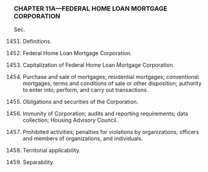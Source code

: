 ### **CHAPTER 11A—FEDERAL HOME LOAN MORTGAGE CORPORATION** ###

Sec.

1451. Definitions.

1452. Federal Home Loan Mortgage Corporation.

1453. Capitalization of Federal Home Loan Mortgage Corporation.

1454. Purchase and sale of mortgages; residential mortgages; conventional mortgages; terms and conditions of sale or other disposition; authority to enter into, perform, and carry out transactions.

1455. Obligations and securities of the Corporation.

1456. Immunity of Corporation; audits and reporting requirements; data collection; Housing Advisory Council.

1457. Prohibited activities; penalties for violations by organizations, officers and members of organizations, and individuals.

1458. Territorial applicability.

1459. Separability.